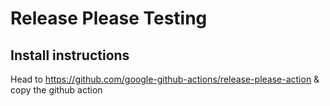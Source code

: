 # Release Please Testing

## Install instructions

Head to https://github.com/google-github-actions/release-please-action
& copy the github action

